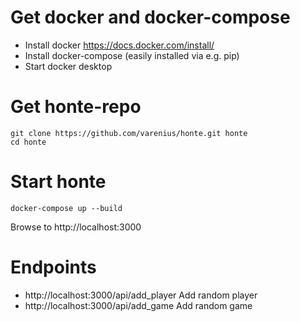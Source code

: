 # Get docker and docker-compose
* Install docker https://docs.docker.com/install/ 
* Install docker-compose (easily installed via e.g. pip)
* Start docker desktop

# Get honte-repo
```
git clone https://github.com/varenius/honte.git honte
cd honte
```

# Start honte
```
docker-compose up --build
```

Browse to http://localhost:3000

# Endpoints
- http://localhost:3000/api/add_player Add random player
- http://localhost:3000/api/add_game Add random game

